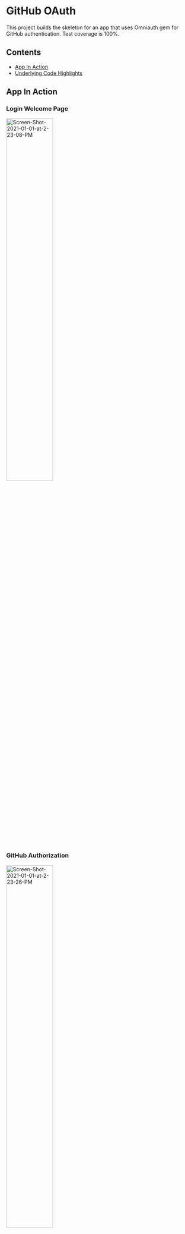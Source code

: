# GitHub OAuth

This project builds the skeleton for an app that uses Omniauth gem for GitHub authentication. Test coverage is 100%. 

## Contents

  - [App In Action](#app-in-action)
  - [Underlying Code Highlights](#underlying-code-highlights)

## App In Action

### Login Welcome Page 
<img src="https://i.ibb.co/wLvq80H/Screen-Shot-2021-01-01-at-2-23-08-PM.png" alt="Screen-Shot-2021-01-01-at-2-23-08-PM" border="0" width=50%>

### GitHub Authorization 

<img src="https://i.ibb.co/kBqrNx2/Screen-Shot-2021-01-01-at-2-23-26-PM.png" alt="Screen-Shot-2021-01-01-at-2-23-26-PM" border="0" width=50%>

Authorizing GitHub redirects user to their dashboard:

<img src="https://i.ibb.co/cwQD7yF/Screen-Shot-2021-01-01-at-2-23-50-PM.png" alt="Screen-Shot-2021-01-01-at-2-23-50-PM" border="0" width=50%>

### Repo Index Pages 

<img src="https://i.ibb.co/sv94ZzM/Screen-Shot-2021-01-01-at-2-24-17-PM.png" alt="Screen-Shot-2021-01-01-at-2-24-17-PM" border="0" width=50%>

<img src="https://i.ibb.co/txxz87M/Screen-Shot-2021-01-01-at-2-25-19-PM.png" alt="Screen-Shot-2021-01-01-at-2-25-19-PM" border="0" width=50%>

### Repo Show Pages 

Show pages redirect user to GitHub repository page 

<img src="https://i.ibb.co/jwqgrtG/Screen-Shot-2021-01-01-at-2-24-57-PM.png" alt="Screen-Shot-2021-01-01-at-2-24-57-PM" border="0" width=50%>

<img src="https://i.ibb.co/TRg0ssW/Screen-Shot-2021-01-01-at-2-25-36-PM.png" alt="Screen-Shot-2021-01-01-at-2-25-36-PM" border="0" width=50%>

## Underlying Code Highlights 

### Routes 

<img src="https://i.ibb.co/5WYcW79/Screen-Shot-2021-01-01-at-3-37-37-PM.png" alt="Screen-Shot-2021-01-01-at-3-37-37-PM" border="0" width=50%>

### Controllers 

<img src="https://i.ibb.co/JKHMqdY/Screen-Shot-2021-01-01-at-3-36-31-PM.png" alt="Screen-Shot-2021-01-01-at-3-36-31-PM" border="0" width=50%>

<img src="https://i.ibb.co/dk0C8Gh/Screen-Shot-2021-01-01-at-3-31-13-PM.png" alt="Screen-Shot-2021-01-01-at-3-31-13-PM" border="0" width=50%>

### Model and PORO 

<img src="https://i.ibb.co/HVwMZxJ/Screen-Shot-2021-01-01-at-3-31-33-PM.png" alt="Screen-Shot-2021-01-01-at-3-31-33-PM" border="0" width=50%>

<img src="https://i.ibb.co/pyd1p5s/Screen-Shot-2021-01-01-at-3-35-41-PM.png" alt="Screen-Shot-2021-01-01-at-3-35-41-PM" border="0" width=50%>
